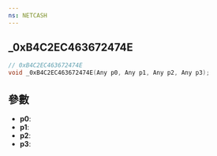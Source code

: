 ```yaml
---
ns: NETCASH
---
```

## _0xB4C2EC463672474E

```c
// 0xB4C2EC463672474E
void _0xB4C2EC463672474E(Any p0, Any p1, Any p2, Any p3);
```


## 參數
* **p0**: 
* **p1**: 
* **p2**: 
* **p3**: 

